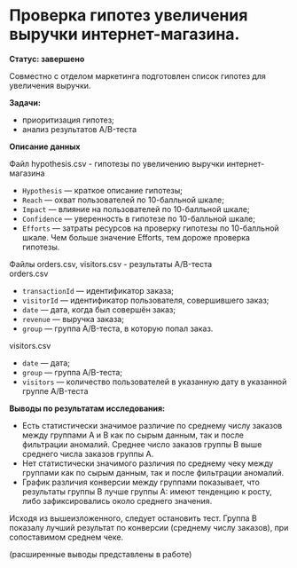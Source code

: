 # Проверка гипотез увеличения выручки интернет-магазина. 

**Статус: завершено**

Совместно с отделом маркетинга подготовлен список гипотез для увеличения выручки.

**Задачи:**
- приоритизация гипотез; 
- анализ результатов A/B-теста

**Описание данных**

Файл hypothesis.csv - гипотезы по увеличению выручки интернет-магазина
* `Hypothesis` — краткое описание гипотезы;
* `Reach` — охват пользователей по 10-балльной шкале;
* `Impact` — влияние на пользователей по 10-балльной шкале;
* `Confidence` — уверенность в гипотезе по 10-балльной шкале;
* `Efforts` — затраты ресурсов на проверку гипотезы по 10-балльной шкале. Чем больше значение Efforts, тем дороже проверка гипотезы.

Файлы orders.csv, visitors.csv - результаты  A/B-теста  
orders.csv
* `transactionId` — идентификатор заказа;
* `visitorId` — идентификатор пользователя, совершившего заказ;
* `date` — дата, когда был совершён заказ;
* `revenue` — выручка заказа;
* `group` — группа A/B-теста, в которую попал заказ.  

visitors.csv
* `date` — дата;
* `group` — группа A/B-теста;
* `visitors` — количество пользователей в указанную дату в указанной группе A/B-теста

**Выводы по результатам исследования:**

 - Есть статистически значимое различие по среднему числу заказов между группами А и В как по сырым данным, так и после фильтрации аномалий. Среднее число заказов группы В выше среднего числа заказов группы А.
 - Нет статистически значимого различия по среднему чеку между группами как по сырым данным, так и после фильтрации аномалий. 
 - График различия конверсии между группами показывает, что результаты группы B лучше группы A: имеют тенденцию к росту, либо зафиксировались около среднего значения.
 
Исходя из вышеизложенного, следует остановить тест. Группа В показалу лучший результат по конверсии (среднему числу заказов), при сопоставимом среднем чеке.

(расширенные выводы представлены в работе)
